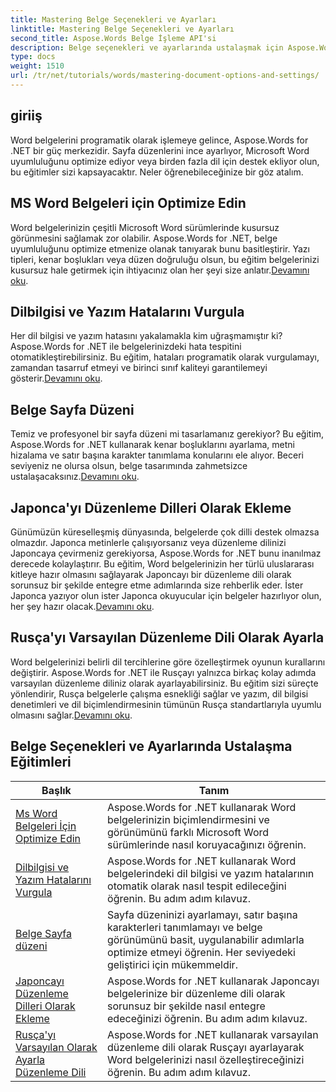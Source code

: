 ```yaml
---
title: Mastering Belge Seçenekleri ve Ayarları
linktitle: Mastering Belge Seçenekleri ve Ayarları
second_title: Aspose.Words Belge İşleme API'si
description: Belge seçenekleri ve ayarlarında ustalaşmak için Aspose.Words for .NET eğitimlerini keşfedin. Word için optimizasyon, dil bilgisi denetimleri, sayfa düzenleri ve düzenleme dillerini öğrenin.
type: docs
weight: 1510
url: /tr/net/tutorials/words/mastering-document-options-and-settings/
---
```

## giriiş

Word belgelerini programatik olarak işlemeye gelince, Aspose.Words for .NET bir güç merkezidir. Sayfa düzenlerini ince ayarlıyor, Microsoft Word uyumluluğunu optimize ediyor veya birden fazla dil için destek ekliyor olun, bu eğitimler sizi kapsayacaktır. Neler öğrenebileceğinize bir göz atalım.

## MS Word Belgeleri için Optimize Edin
 Word belgelerinizin çeşitli Microsoft Word sürümlerinde kusursuz görünmesini sağlamak zor olabilir. Aspose.Words for .NET, belge uyumluluğunu optimize etmenize olanak tanıyarak bunu basitleştirir. Yazı tipleri, kenar boşlukları veya düzen doğruluğu olsun, bu eğitim belgelerinizi kusursuz hale getirmek için ihtiyacınız olan her şeyi size anlatır.[Devamını oku](./optimize-for-ms-word-document/).

## Dilbilgisi ve Yazım Hatalarını Vurgula
 Her dil bilgisi ve yazım hatasını yakalamakla kim uğraşmamıştır ki? Aspose.Words for .NET ile belgelerinizdeki hata tespitini otomatikleştirebilirsiniz. Bu eğitim, hataları programatik olarak vurgulamayı, zamandan tasarruf etmeyi ve birinci sınıf kaliteyi garantilemeyi gösterir.[Devamını oku](./highlight-grammatical-and-spelling-errors/).

## Belge Sayfa Düzeni
Temiz ve profesyonel bir sayfa düzeni mi tasarlamanız gerekiyor? Bu eğitim, Aspose.Words for .NET kullanarak kenar boşluklarını ayarlama, metni hizalama ve satır başına karakter tanımlama konularını ele alıyor. Beceri seviyeniz ne olursa olsun, belge tasarımında zahmetsizce ustalaşacaksınız.[Devamını oku](./document-page-layout/).

## Japonca'yı Düzenleme Dilleri Olarak Ekleme
 Günümüzün küreselleşmiş dünyasında, belgelerde çok dilli destek olmazsa olmazdır. Japonca metinlerle çalışıyorsanız veya düzenleme dilinizi Japoncaya çevirmeniz gerekiyorsa, Aspose.Words for .NET bunu inanılmaz derecede kolaylaştırır. Bu eğitim, Word belgelerinizin her türlü uluslararası kitleye hazır olmasını sağlayarak Japoncayı bir düzenleme dili olarak sorunsuz bir şekilde entegre etme adımlarında size rehberlik eder. İster Japonca yazıyor olun ister Japonca okuyucular için belgeler hazırlıyor olun, her şey hazır olacak.[Devamını oku](./adding-japanese-as-editing-languages/).

## Rusça'yı Varsayılan Düzenleme Dili Olarak Ayarla
Word belgelerinizi belirli dil tercihlerine göre özelleştirmek oyunun kurallarını değiştirir. Aspose.Words for .NET ile Rusçayı yalnızca birkaç kolay adımda varsayılan düzenleme diliniz olarak ayarlayabilirsiniz. Bu eğitim sizi süreçte yönlendirir, Rusça belgelerle çalışma esnekliği sağlar ve yazım, dil bilgisi denetimleri ve dil biçimlendirmesinin tümünün Rusça standartlarıyla uyumlu olmasını sağlar.[Devamını oku](./set-russian-as-default-edit-language/).


 ## Belge Seçenekleri ve Ayarlarında Ustalaşma Eğitimleri
| Başlık | Tanım |
| --- | --- |
| [Ms Word Belgeleri İçin Optimize Edin](./optimize-for-ms-word-document/) | Aspose.Words for .NET kullanarak Word belgelerinizin biçimlendirmesini ve görünümünü farklı Microsoft Word sürümlerinde nasıl koruyacağınızı öğrenin. |
| [Dilbilgisi ve Yazım Hatalarını Vurgula](./highlight-grammatical-and-spelling-errors/) | Aspose.Words for .NET kullanarak Word belgelerindeki dil bilgisi ve yazım hatalarının otomatik olarak nasıl tespit edileceğini öğrenin. Bu adım adım kılavuz. |
| [Belge Sayfa düzeni](./document-page-layout/) | Sayfa düzeninizi ayarlamayı, satır başına karakterleri tanımlamayı ve belge görünümünü basit, uygulanabilir adımlarla optimize etmeyi öğrenin. Her seviyedeki geliştirici için mükemmeldir. |
| [Japoncayı Düzenleme Dilleri Olarak Ekleme](./adding-japanese-as-editing-languages/) | Aspose.Words for .NET kullanarak Japoncayı belgelerinize bir düzenleme dili olarak sorunsuz bir şekilde nasıl entegre edeceğinizi öğrenin. Bu adım adım kılavuz. |
| [Rusça'yı Varsayılan Olarak Ayarla Düzenleme Dili](./set-russian-as-default-edit-language/) | Aspose.Words for .NET kullanarak varsayılan düzenleme dili olarak Rusçayı ayarlayarak Word belgelerinizi nasıl özelleştireceğinizi öğrenin. Bu adım adım kılavuz. |